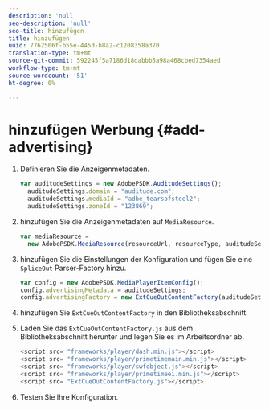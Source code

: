 ```yaml
---
description: 'null'
seo-description: 'null'
seo-title: hinzufügen
title: hinzufügen
uuid: 7762506f-b55e-445d-b8a2-c1208358a370
translation-type: tm+mt
source-git-commit: 592245f5a7186d18dabbb5a98a468cbed7354aed
workflow-type: tm+mt
source-wordcount: '51'
ht-degree: 0%

---
```



# hinzufügen Werbung {#add-advertising}

1. Definieren Sie die Anzeigenmetadaten.

   ```js
   var auditudeSettings = new AdobePSDK.AuditudeSettings(); 
     auditudeSettings.domain = "auditude.com"; 
     auditudeSettings.mediaId = "adbe_tearsofsteel2"; 
     auditudeSettings.zoneId = "123869";
   ```

1. hinzufügen Sie die Anzeigenmetadaten auf `MediaResource`.

   ```js
   var mediaResource =  
     new AdobePSDK.MediaResource(resourceUrl, resourceType, auditudeSettings, false);
   ```

1. hinzufügen Sie die Einstellungen der Konfiguration und fügen Sie eine `SpliceOut` Parser-Factory hinzu.

   ```js
   var config = new AdobePSDK.MediaPlayerItemConfig(); 
   config.advertisingMetadata = auditudeSettings; 
   config.advertisingFactory = new ExtCueOutContentFactory(auditudeSettings);
   ```

1. hinzufügen Sie `ExtCueOutContentFactory` in den Bibliotheksabschnitt.
1. Laden Sie das `ExtCueOutContentFactory.js` aus dem Bibliotheksabschnitt herunter und legen Sie es im Arbeitsordner ab.

   ```js
   <script src= "frameworks/player/dash.min.js"></script> 
   <script src= "frameworks/player/primetimemain.min.js"></script> 
   <script src= "frameworks/player/swfobject.js"></script> 
   <script src= "frameworks/player/primetimeei.min.js"></script> 
   <script src= "ExtCueOutContentFactory.js"></script>
   ```

1. Testen Sie Ihre Konfiguration.
